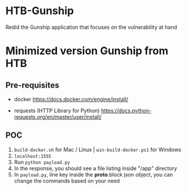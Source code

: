 # HTB-Gunship
Redid the Gunship application that focuses on the vulnerability at hand

# Minimized version Gunship from HTB

## Pre-requisites
- docker 
  https://docs.docker.com/engine/install/

- requests (HTTP Library for Python)
  https://docs.python-requests.org/en/master/user/install/

## POC
1. ```build-docker.sh``` for Mac / Linux | ```win-build-docker.ps1``` for Windows
2. ```localhost:1555```
3. Run ```python payload.py```
4. In the response, you should see a file listing inside "/app" directory
5. In ```payload.py```, line key inside the __proto__.block json object, you can change the commands based on your need
